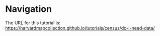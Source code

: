 # Navigation

The URL for this tutorial is: https://harvardmapcollection.github.io/tutorials/census/do-i-need-data/
